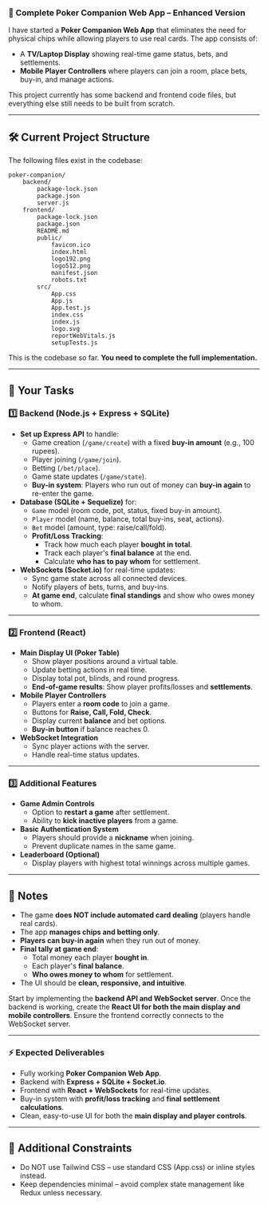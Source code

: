 ### **🎯 Complete Poker Companion Web App – Enhanced Version**  

I have started a **Poker Companion Web App** that eliminates the need for physical chips while allowing players to use real cards. The app consists of:  
- A **TV/Laptop Display** showing real-time game status, bets, and settlements.  
- **Mobile Player Controllers** where players can join a room, place bets, buy-in, and manage actions.  

This project currently has some backend and frontend code files, but everything else still needs to be built from scratch.  

---

## **🛠️ Current Project Structure**  
The following files exist in the codebase:  
```
poker-companion/
    backend/
        package-lock.json
        package.json
        server.js
    frontend/
        package-lock.json
        package.json
        README.md
        public/
            favicon.ico
            index.html
            logo192.png
            logo512.png
            manifest.json
            robots.txt
        src/
            App.css
            App.js
            App.test.js
            index.css
            index.js
            logo.svg
            reportWebVitals.js
            setupTests.js
```
This is the codebase so far. **You need to complete the full implementation.**  

---

## **🚀 Your Tasks**  
### **1️⃣ Backend (Node.js + Express + SQLite)**  
- **Set up Express API** to handle:  
  - Game creation (`/game/create`) with a fixed **buy-in amount** (e.g., 100 rupees).  
  - Player joining (`/game/join`).  
  - Betting (`/bet/place`).  
  - Game state updates (`/game/state`).  
  - **Buy-in system**: Players who run out of money can **buy-in again** to re-enter the game.  
- **Database (SQLite + Sequelize)** for:  
  - `Game` model (room code, pot, status, fixed buy-in amount).  
  - `Player` model (name, balance, total buy-ins, seat, actions).  
  - `Bet` model (amount, type: raise/call/fold).  
  - **Profit/Loss Tracking**:  
    - Track how much each player **bought in total**.  
    - Track each player's **final balance** at the end.  
    - Calculate **who has to pay whom** for settlement.  
- **WebSockets (Socket.io)** for real-time updates:  
  - Sync game state across all connected devices.  
  - Notify players of bets, turns, and buy-ins.  
  - **At game end**, calculate **final standings** and show who owes money to whom.  

---

### **2️⃣ Frontend (React)**  
- **Main Display UI (Poker Table)**  
  - Show player positions around a virtual table.  
  - Update betting actions in real time.  
  - Display total pot, blinds, and round progress.  
  - **End-of-game results**: Show player profits/losses and **settlements**.  
- **Mobile Player Controllers**  
  - Players enter a **room code** to join a game.  
  - Buttons for **Raise, Call, Fold, Check**.  
  - Display current **balance** and bet options.  
  - **Buy-in button** if balance reaches 0.  
- **WebSocket Integration**  
  - Sync player actions with the server.  
  - Handle real-time status updates.  

---

### **3️⃣ Additional Features**  
- **Game Admin Controls**  
  - Option to **restart a game** after settlement.  
  - Ability to **kick inactive players** from a game.  
- **Basic Authentication System**  
  - Players should provide a **nickname** when joining.  
  - Prevent duplicate names in the same game.  
- **Leaderboard (Optional)**  
  - Display players with highest total winnings across multiple games.  

---

## **📌 Notes**  
- The game **does NOT include automated card dealing** (players handle real cards).  
- The app **manages chips and betting only**.  
- **Players can buy-in again** when they run out of money.  
- **Final tally at game end**:  
  - Total money each player **bought in**.  
  - Each player's **final balance**.  
  - **Who owes money to whom** for settlement.  
- The UI should be **clean, responsive, and intuitive**.  

Start by implementing the **backend API and WebSocket server**. Once the backend is working, create the **React UI for both the main display and mobile controllers**. Ensure the frontend correctly connects to the WebSocket server.  

---

### **⚡ Expected Deliverables**  
- Fully working **Poker Companion Web App**.  
- Backend with **Express + SQLite + Socket.io**.  
- Frontend with **React + WebSockets** for real-time updates.  
- Buy-in system with **profit/loss tracking** and **final settlement calculations**.  
- Clean, easy-to-use UI for both the **main display and player controls**.  

---

## **🔧 Additional Constraints**  
- Do NOT use Tailwind CSS – use standard CSS (App.css) or inline styles instead.  
- Keep dependencies minimal – avoid complex state management like Redux unless necessary.